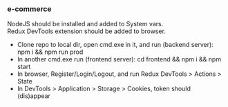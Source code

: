 ### e-commerce

NodeJS should be installed and added to System vars.  
Redux DevTools extension should be added to browser.

- Clone repo to local dir, open cmd.exe in it, and run (backend server): npm i && npm run prod
- In another cmd.exe run (frontend server): cd frontend && npm i && npm start
- In browser, Register/Login/Logout, and run Redux DevTools > Actions > State
- In DevTools > Application > Storage > Cookies, token should (dis)appear
